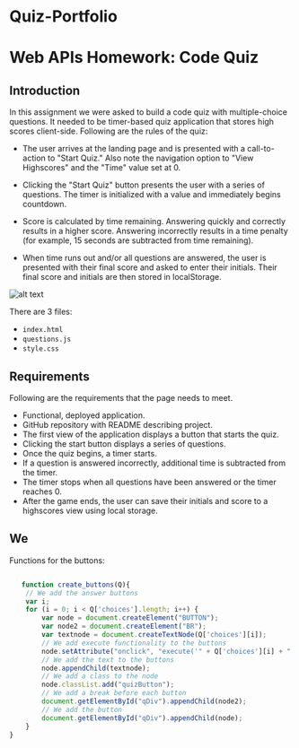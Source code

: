 # Quiz-Portfolio
# Web APIs Homework: Code Quiz

## Introduction

In this assignment we were asked to build a code quiz with multiple-choice questions. It needed to be timer-based quiz application that stores high scores client-side. Following are the rules of the quiz:

* The user arrives at the landing page and is presented with a call-to-action to "Start Quiz." Also note the navigation option to "View Highscores" and the "Time" value set at 0.


* Clicking the "Start Quiz" button presents the user with a series of questions. The timer is initialized with a value and immediately begins countdown.


* Score is calculated by time remaining. Answering quickly and correctly results in a higher score. Answering incorrectly results in a time penalty (for example, 15 seconds are subtracted from time remaining).


* When time runs out and/or all questions are answered, the user is presented with their final score and asked to enter their initials. Their final score and initials are then stored in localStorage.

![alt text](https://github.com/orenamema/Mythirdhomework/raw/master/assets/ezgif.com-video-to-gif(1).gif) 

There are 3 files:

* `index.html`
* `questions.js`
* `style.css`

## Requirements

Following are the requirements that the page needs to meet.

* Functional, deployed application.
* GitHub repository with README describing project.
* The first view of the application displays a button that starts the quiz.
* Clicking the start button displays a series of questions.
* Once the quiz begins, a timer starts.
* If a question is answered incorrectly, additional time is subtracted from the timer.
* The timer stops when all questions have been answered or the timer reaches 0.
* After the game ends, the user can save their initials and score to a highscores view using local storage.


## We

Functions for the buttons:

```javascript

   function create_buttons(Q){
    // We add the answer buttons
    var i;
    for (i = 0; i < Q['choices'].length; i++) {
        var node = document.createElement("BUTTON");
        var node2 = document.createElement("BR");
        var textnode = document.createTextNode(Q['choices'][i]);
        // We add execute functionality to the buttons 
        node.setAttribute("onclick", "execute('" + Q['choices'][i] + "')");
        // We add the text to the buttons
        node.appendChild(textnode);
        // We add a class to the node
        node.classList.add("quizButton");
        // We add a break before each button
        document.getElementById("qDiv").appendChild(node2);
        // We add the button 
        document.getElementById("qDiv").appendChild(node);
    }        
}


  
